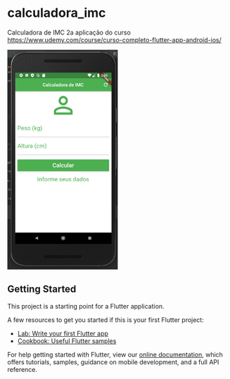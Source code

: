 # calculadora_imc

Calculadora de IMC 
2a aplicação do curso https://www.udemy.com/course/curso-completo-flutter-app-android-ios/ 

<img src="README_IMAGES/app.png" height="500">

## Getting Started

This project is a starting point for a Flutter application.

A few resources to get you started if this is your first Flutter project:

- [Lab: Write your first Flutter app](https://flutter.dev/docs/get-started/codelab)
- [Cookbook: Useful Flutter samples](https://flutter.dev/docs/cookbook)

For help getting started with Flutter, view our
[online documentation](https://flutter.dev/docs), which offers tutorials,
samples, guidance on mobile development, and a full API reference.
